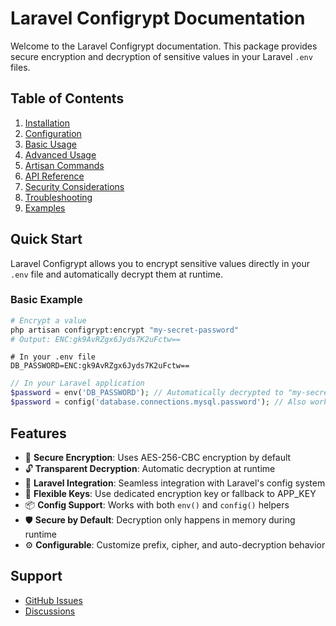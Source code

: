 # Laravel Configrypt Documentation

Welcome to the Laravel Configrypt documentation. This package provides secure encryption and decryption of sensitive values in your Laravel `.env` files.

## Table of Contents

1. [Installation](installation.md)
2. [Configuration](configuration.md)  
3. [Basic Usage](basic-usage.md)
4. [Advanced Usage](advanced-usage.md)
5. [Artisan Commands](artisan-commands.md)
6. [API Reference](api-reference.md)
7. [Security Considerations](security.md)
8. [Troubleshooting](troubleshooting.md)
9. [Examples](../examples/README.md)

## Quick Start

Laravel Configrypt allows you to encrypt sensitive values directly in your `.env` file and automatically decrypt them at runtime.

### Basic Example

```bash
# Encrypt a value
php artisan configrypt:encrypt "my-secret-password"
# Output: ENC:gk9AvRZgx6Jyds7K2uFctw==
```

```env
# In your .env file
DB_PASSWORD=ENC:gk9AvRZgx6Jyds7K2uFctw==
```

```php
// In your Laravel application
$password = env('DB_PASSWORD'); // Automatically decrypted to "my-secret-password"
$password = config('database.connections.mysql.password'); // Also works with config
```

## Features

- 🔐 **Secure Encryption**: Uses AES-256-CBC encryption by default
- 🔓 **Transparent Decryption**: Automatic decryption at runtime
- 🔧 **Laravel Integration**: Seamless integration with Laravel's config system
- 🔑 **Flexible Keys**: Use dedicated encryption key or fallback to APP_KEY
- 📦 **Config Support**: Works with both `env()` and `config()` helpers
- 🛡️ **Secure by Default**: Decryption only happens in memory during runtime
- ⚙️ **Configurable**: Customize prefix, cipher, and auto-decryption behavior

## Support

- [GitHub Issues](https://github.com/Grazulex/laravel-configrypt/issues)
- [Discussions](https://github.com/Grazulex/laravel-configrypt/discussions)